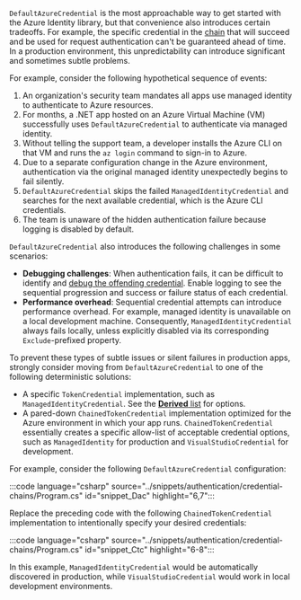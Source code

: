 
`DefaultAzureCredential` is the most approachable way to get started with the Azure Identity library, but that convenience also introduces certain tradeoffs. For example, the specific credential in the [chain](/dotnet/api/azure.identity.defaultazurecredential?view=azure-dotnet) that will succeed and be used for request authentication can't be guaranteed ahead of time. In a production environment, this unpredictability can introduce significant and sometimes subtle problems.

For example, consider the following hypothetical sequence of events:

1. An organization's security team mandates all apps use managed identity to authenticate to Azure resources.
1. For months, a .NET app hosted on an Azure Virtual Machine (VM) successfully uses `DefaultAzureCredential` to authenticate via managed identity.
1. Without telling the support team, a developer installs the Azure CLI on that VM and runs the `az login` command to sign-in to Azure.
1. Due to a separate configuration change in the Azure environment, authentication via the original managed identity unexpectedly begins to fail silently.
1. `DefaultAzureCredential` skips the failed `ManagedIdentityCredential` and searches for the next available credential, which is the Azure CLI credentials.
1. The team is unaware of the hidden authentication failure because logging is disabled by default.

`DefaultAzureCredential` also introduces the following challenges in some scenarios:

- **Debugging challenges**: When authentication fails, it can be difficult to identify and [debug the offending credential](/dotnet/azure/sdk/authentication/credential-chains?tabs=dac#debug-a-chained-credential). Enable logging to see the sequential progression and success or failure status of each credential.
- **Performance overhead**: Sequential credential attempts can introduce performance overhead. For example, managed identity is unavailable on a local development machine. Consequently, `ManagedIdentityCredential` always fails locally, unless explicitly disabled via its corresponding `Exclude`-prefixed property.

To prevent these types of subtle issues or silent failures in production apps, strongly consider moving from `DefaultAzureCredential` to one of the following deterministic solutions:

- A specific `TokenCredential` implementation, such as `ManagedIdentityCredential`. See the [**Derived** list](/dotnet/api/azure.core.tokencredential?view=azure-dotnet&preserve-view=true#definition) for options.
- A pared-down `ChainedTokenCredential` implementation optimized for the Azure environment in which your app runs. `ChainedTokenCredential` essentially creates a specific allow-list of acceptable credential options, such as `ManagedIdentity` for production and `VisualStudioCredential` for development.

For example, consider the following `DefaultAzureCredential` configuration:

:::code language="csharp" source="../snippets/authentication/credential-chains/Program.cs" id="snippet_Dac" highlight="6,7":::

Replace the preceding code with the following `ChainedTokenCredential` implementation to intentionally specify your desired credentials:

:::code language="csharp" source="../snippets/authentication/credential-chains/Program.cs" id="snippet_Ctc" highlight="6-8":::

In this example, `ManagedIdentityCredential` would be automatically discovered in production, while `VisualStudioCredential` would work in local development environments.
